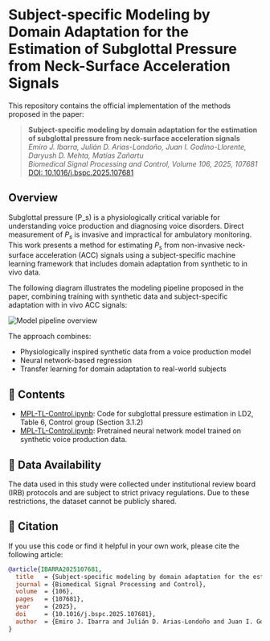 # Subject-specific Modeling by Domain Adaptation for the Estimation of Subglottal Pressure from Neck-Surface Acceleration Signals

This repository contains the official implementation of the methods proposed in the paper:

> **Subject-specific modeling by domain adaptation for the estimation of subglottal pressure from neck-surface acceleration signals**  
> *Emiro J. Ibarra, Julián D. Arias-Londoño, Juan I. Godino-Llorente, Daryush D. Mehta, Matías Zañartu*  
> _Biomedical Signal Processing and Control, Volume 106, 2025, 107681_  
> [DOI: 10.1016/j.bspc.2025.107681](https://doi.org/10.1016/j.bspc.2025.107681)


## Overview

Subglottal pressure \(P_s\) is a physiologically critical variable for understanding voice production and diagnosing voice disorders. Direct measurement of $P_s$ is invasive and impractical for ambulatory monitoring. This work presents a method for estimating $P_s$ from non-invasive neck-surface acceleration (ACC) signals using a subject-specific machine learning framework that includes domain adaptation from synthetic to in vivo data.

The following diagram illustrates the modeling pipeline proposed in the paper, combining training with synthetic data and subject-specific adaptation with in vivo ACC signals:

![Model pipeline overview](https://ars.els-cdn.com/content/image/1-s2.0-S1746809425001922-gr1.jpg)

The approach combines:
- Physiologically inspired synthetic data from a voice production model
- Neural network-based regression
- Transfer learning for domain adaptation to real-world subjects

## 📁 Contents

- [MPL-TL-Control.ipynb](notebooks/MPL-TL-Control.ipynb): Code for subglottal pressure estimation in LD2, Table 6, Control group (Section 3.1.2)
- [MPL-TL-Control.ipynb](model/Model_syntethic_6.ipynb): Pretrained neural network model trained on synthetic voice production data.

## 📁 Data Availability

The data used in this study were collected under institutional review board (IRB) protocols and are subject to strict privacy regulations. Due to these restrictions, the dataset cannot be publicly shared.

## 📄 Citation

If you use this code or find it helpful in your own work, please cite the following article:

```bibtex
@article{IBARRA2025107681,
  title   = {Subject-specific modeling by domain adaptation for the estimation of subglottal pressure from neck-surface acceleration signals},
  journal = {Biomedical Signal Processing and Control},
  volume  = {106},
  pages   = {107681},
  year    = {2025},
  doi     = {10.1016/j.bspc.2025.107681},
  author  = {Emiro J. Ibarra and Julián D. Arias-Londoño and Juan I. Godino-Llorente and Daryush D. Mehta and Matías Zañartu}
}

